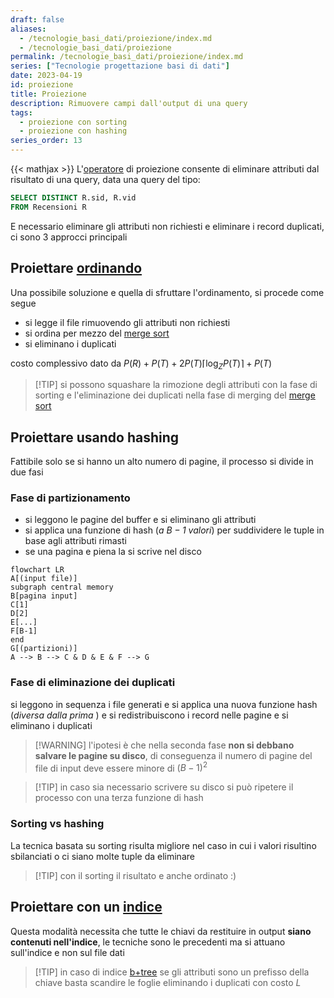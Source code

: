 ```yaml
---
draft: false
aliases:
  - /tecnologie_basi_dati/proiezione/index.md
  - /tecnologie_basi_dati/proiezione
permalink: /tecnologie_basi_dati/proiezione/index.md
series: ["Tecnologie progettazione basi di dati"]
date: 2023-04-19
id: proiezione
title: Proiezione
description: Rimuovere campi dall'output di una query
tags:
  - proiezione con sorting
  - proiezione con hashing
series_order: 13
---
```


{{< mathjax >}}
L'[operatore](/tecnologie_basi_dati/operatori_relazionali) di proiezione consente di eliminare attributi dal risultato di una query, data una query del tipo:

```sql
SELECT DISTINCT R.sid, R.vid
FROM Recensioni R
```

E necessario eliminare gli attributi non richiesti e eliminare i record duplicati, ci sono 3 approcci principali

## Proiettare [ordinando](/tecnologie_basi_dati/sorting)

Una possibile soluzione e quella di sfruttare l'ordinamento, si procede come segue

- si legge il file rimuovendo gli attributi non richiesti
- si ordina per mezzo del [merge sort](/tecnologie_basi_dati/sorting#merge-sort-esterno)
- si eliminano i duplicati

costo complessivo dato da $P(R) +P(T) + 2P(T)\lceil \log_ZP(T)\rceil + P(T)$

>[!TIP] si possono squashare la rimozione degli attributi con la fase di sorting e l'eliminazione dei duplicati nella fase di merging del [merge sort](/tecnologie_basi_dati/sorting#merge-sort-esterno)

## Proiettare usando hashing

Fattibile solo se si hanno un alto numero di pagine, il processo si divide in due fasi

### Fase di partizionamento

- si leggono le pagine del buffer e si eliminano gli attributi
- si applica una funzione di hash (*a $B-1$ valori*) per suddividere le tuple in base agli attributi rimasti
- se una pagina e piena la si scrive nel disco

```mermaid
flowchart LR
A[(input file)]
subgraph central memory
B[pagina input]
C[1]
D[2]
E[...]
F[B-1]
end
G[(partizioni)]
A --> B --> C & D & E & F --> G
```

### Fase di eliminazione dei duplicati

si leggono in sequenza i file generati e si applica una nuova funzione hash (*diversa dalla prima* ) e si redistribuiscono i record nelle pagine e si eliminano i duplicati

>[!WARNING] l'ipotesi è che nella seconda fase **non si debbano salvare le pagine su disco**, di conseguenza il numero di pagine del file di input deve essere minore di $(B-1)^2$

>[!TIP] in caso sia necessario scrivere su disco si può ripetere il processo con una terza funzione di hash
### Sorting vs hashing

La tecnica basata su sorting risulta migliore nel caso in cui i valori risultino sbilanciati o ci siano molte tuple da eliminare
>[!TIP] con il sorting il risultato e anche ordinato :)

## Proiettare con un [indice](/tecnologie_basi_dati/indici)

Questa modalità necessita che tutte le chiavi da restituire in output **siano contenuti nell'indice**, le tecniche sono le precedenti ma si attuano sull'indice e non sul file dati

>[!TIP] in caso di indice [b+tree](/tecnologie_basi_dati/b+tree) se gli attributi sono un prefisso della chiave basta scandire le foglie eliminando i duplicati con costo $L$
